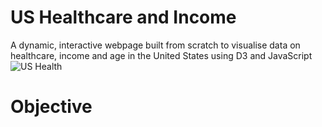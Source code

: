 # US Healthcare and Income
A dynamic, interactive webpage built from scratch to visualise data on healthcare, income and age in the United States using D3 and JavaScript
![US Health](https://miro.medium.com/max/1050/0*YkKcz8kul5jh6iBf.jpg "US Health")
# Objective
